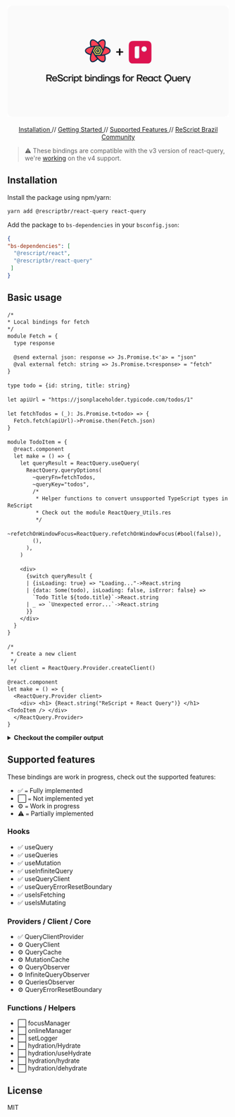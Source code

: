 <p align="center">
  <img src="./assets/logo.svg" /> 
  <br />
  <br />
  <a target="_blank" href="#installation"> Installation </a> //
    <a target="_blank" href="#getting-started"> Getting Started </a> //
    <a target="_blank" href="#supported-features"> Supported Features </a> //
  <a target="_blank" href="https://github.com/rescriptbr"> ReScript Brazil Community </a>
 </p>
 
> :warning: These bindings are compatible with the v3 version of react-query, we're [working](https://github.com/rescriptbr/react-query/issues/3) on the v4 support.

## Installation

Install the package using npm/yarn:

```sh
yarn add @rescriptbr/react-query react-query
```

Add the package to `bs-dependencies` in your `bsconfig.json`:

```json
{
"bs-dependencies": [
  "@rescript/react",
  "@rescriptbr/react-query"
 ]
}

```
## Basic usage

```rescript
/* 
* Local bindings for fetch
*/ 
module Fetch = {
  type response

  @send external json: response => Js.Promise.t<'a> = "json"
  @val external fetch: string => Js.Promise.t<response> = "fetch"
}

type todo = {id: string, title: string}

let apiUrl = "https://jsonplaceholder.typicode.com/todos/1"

let fetchTodos = (_): Js.Promise.t<todo> => {
  Fetch.fetch(apiUrl)->Promise.then(Fetch.json)
}

module TodoItem = {
  @react.component
  let make = () => {
    let queryResult = ReactQuery.useQuery(
      ReactQuery.queryOptions(
        ~queryFn=fetchTodos,
        ~queryKey="todos",
        /*
         * Helper functions to convert unsupported TypeScript types in ReScript
         * Check out the module ReactQuery_Utils.res
         */
        ~refetchOnWindowFocus=ReactQuery.refetchOnWindowFocus(#bool(false)),
        (),
      ),
    )

    <div>
      {switch queryResult {
      | {isLoading: true} => "Loading..."->React.string
      | {data: Some(todo), isLoading: false, isError: false} =>
        `Todo Title ${todo.title}`->React.string
      | _ => `Unexpected error...`->React.string
      }}
    </div>
  }
}

/*
 * Create a new client
 */
let client = ReactQuery.Provider.createClient()

@react.component
let make = () => {
  <ReactQuery.Provider client>
    <div> <h1> {React.string("ReScript + React Query")} </h1> <TodoItem /> </div>
  </ReactQuery.Provider>
}
```
<details>
<summary><strong>Checkout the compiler output</strong></summary>
The JavaScript output is simple, very similar to the original API and *almost* zero-cost.

```javascript
// Generated by ReScript, PLEASE EDIT WITH CARE

import * as React from "react";
import * as ReactQuery from "@rescriptbr/react-query/src/ReactQuery.bs.js";
import * as ReactQuery$1 from "react-query";

var Fetch = {};

var apiUrl = "https://jsonplaceholder.typicode.com/todos/1";

function fetchTodos(param) {
  return fetch(apiUrl).then(function (prim) {
    return prim.json();
  });
}

function App$TodoItem(Props) {
  var queryResult = ReactQuery$1.useQuery({
    queryKey: "todos",
    queryFn: fetchTodos,
    refetchOnWindowFocus: ReactQuery.refetchOnWindowFocus({
      NAME: "bool",
      VAL: false,
    }),
  });
  var tmp;
  if (queryResult.isLoading) {
    tmp = "Loading...";
  } else if (queryResult.isError) {
    tmp = "Unexpected error...";
  } else {
    var todo = queryResult.data;
    tmp =
      todo !== undefined ? "Todo Title " + todo.title : "Unexpected error...";
  }
  return React.createElement("div", undefined, tmp);
}

var TodoItem = {
  make: App$TodoItem,
};

var client = new ReactQuery$1.QueryClient();

function App(Props) {
  return React.createElement(ReactQuery$1.QueryClientProvider, {
    client: client,
    children: React.createElement(
      "div",
      undefined,
      React.createElement("h1", undefined, "ReScript + React Query"),
      React.createElement(App$TodoItem, {})
    ),
  });
}

```

</details>

## Supported features
These bindings are work in progress, check out the supported features:

- ✅ `=` Fully implemented
- ⬜ `=` Not implemented yet
- ⚙️ `=` Work in progress
- ⚠️ `=` Partially implemented

### Hooks

- ✅ useQuery 
- ✅ useQueries 
- ✅ useMutation 
- ✅ useInfiniteQuery
- ✅ useQueryClient
- ✅ useQueryErrorResetBoundary
- ✅ useIsFetching
- ✅ useIsMutating

### Providers / Client / Core

- ✅ QueryClientProvider
- ⚙️ QueryClient 
- ⚙️ QueryCache
- ⚙️ MutationCache
- ⚙️ QueryObserver
- ⚙️ InfiniteQueryObserver
- ⚙️ QueriesObserver
- ⚙️ QueryErrorResetBoundary

### Functions / Helpers

- ⬜ focusManager
- ⬜ onlineManager
- ⬜ setLogger
- ⬜ hydration/Hydrate
- ⬜ hydration/useHydrate
- ⬜ hydration/hydrate
- ⬜ hydration/dehydrate

## License
MIT
